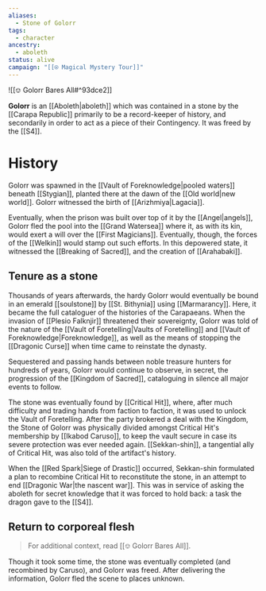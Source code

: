 ```yaml
---
aliases:
  - Stone of Golorr
tags:
  - character
ancestry:
  - aboleth
status: alive
campaign: "[[⍟ Magical Mystery Tour]]"
---
```

![[⎊ Golorr Bares All#^93dce2]]

**Golorr** is an [[Aboleth|aboleth]] which was contained in a stone by the [[Carapa Republic]] primarily to be a record-keeper of history, and secondarily in order to act as a piece of their Contingency. It was freed by the [[S4]].
# History
Golorr was spawned in the [[Vault of Foreknowledge|pooled waters]] beneath [[Stygian]], planted there at the dawn of the [[Old world|new world]]. Golorr witnessed the birth of [[Arizhmiya|Lagacia]].

Eventually, when the prison was built over top of it by the [[Angel|angels]], Golorr fled the pool into the [[Grand Watersea]] where it, as with its kin, would exert a will over the [[First Magicians]]. Eventually, though, the forces of the [[Welkin]] would stamp out such efforts. In this depowered state, it witnessed the [[Breaking of Sacred]], and the creation of [[Arahabaki]]. 

## Tenure as a stone
Thousands of years afterwards, the hardy Golorr would eventually be bound in an emerald [[soulstone]] by [[St. Bithynia]] using [[Marmarancy]]. Here, it became the full cataloguer of the histories of the Carapaeans. When the invasion of [[Plesio Falknjir]] threatened their sovereignty, Golorr was told of the nature of the [[Vault of Foretelling|Vaults of Foretelling]] and [[Vault of Foreknowledge|Foreknowledge]], as well as the means of stopping the [[Dragonic Curse]] when time came to reinstate the dynasty.

Sequestered and passing hands between noble treasure hunters for hundreds of years, Golorr would continue to observe, in secret, the progression of the [[Kingdom of Sacred]], cataloguing in silence all major events to follow. 

The stone was eventually found by [[Critical Hit]], where, after much difficulty and trading hands from faction to faction, it was used to unlock the Vault of Foretelling. After the party brokered a deal with the Kingdom, the Stone of Golorr was physically divided amongst Critical Hit's membership by [[Ikabod Caruso]], to keep the vault secure in case its severe protection was ever needed again. [[Sekkan-shin]], a tangential ally of Critical Hit, was also told of the artifact's history.

When the [[Red Spark|Siege of Drastic]] occurred, Sekkan-shin formulated a plan to recombine Critical Hit to reconstitute the stone, in an attempt to end [[Dragonic War|the nascent war]]. This was in service of asking the aboleth for secret knowledge that it was forced to hold back: a task the dragon gave to the [[S4]]. 


## Return to corporeal flesh
> For additional context, read [[⎊ Golorr Bares All]].

Though it took some time, the stone was eventually completed (and recombined by Caruso), and Golorr was freed. After delivering the information, Golorr fled the scene to places unknown.